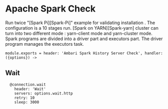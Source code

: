 
# Apache Spark Check

Run twice "[Spark Pi][Spark-Pi]" example for validating installation . The configuration is a 10 stages run.
[Spark on YARN][Spark-yarn] cluster can turn into two different mode :  yarn-client mode and yarn-cluster mode.
Spark programs are divided into a driver part and executors part.
The driver program manages the executors task.

    module.exports = header: 'Ambari Spark History Server Check', handler: ({options}) ->

## Wait

      @connection.wait
        header: 'Wait'
        servers: options.wait.http
        retry: 10
        sleep: 3000
